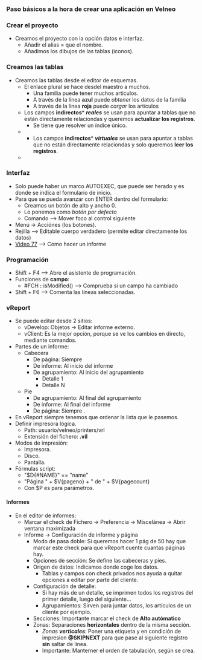 


### Paso básicos a la hora de crear una aplicación en Velneo
### Crear el proyecto
* Creamos el proyecto con la opción datos e interfaz.
  * Añadir el alias = que el nombre.
  * Añadimos los dibujos de las tablas (iconos).
 
### Creamos las tablas
* Creamos las tablas desde el editor de esquemas.
  *  El enlace plural se hace desdel maestro a muchos.
     * Una familia puede tener muchos artículos.
     * A través de la línea **azul** puede *obtener* los datos de la familia
     *  A través de la línea **roja** puede *cargar* los artículos
   * Los campos **indirectos*** ***reales*** se usan para apuntar a tablas que no están directamente relaciondas y queremos **actualizar los registros**.
     * Se tiene que resolver un índice único.  
   * * Los campos **indirectos*** ***virtuales*** se usan para apuntar a tablas que no están directamente relaciondas y solo queremos **leer los registros**. 
   * 
### Interfaz
* Solo puede haber un marco AUTOEXEC, que puede ser herado y es donde se indica el formulario de inicio.
* Para que se pueda avanzar con ENTER dentro del formulario:
   *  Creamos un botón de alto y ancho 0.
   *  Lo ponemos como *botón por defecto*
   *  Comando --> Mover foco al control siguiente
 * Menú -> Acciónes (los botones).  
 * Rejilla --> Editable cuerpo verdadero (permite editar directamente los datos)
 * [Video 77](https://www.youtube.com/watch?v=-1NGm5foTdo&list=PL-bVpgNOlmioFuAHHTmRlXX2dlof9w_tY&index=77) --> Como hacer un informe 
   
### Programación 
   * Shift + F4 --> Abre el asistente de programación.
   * Funciones de **campo**:
     *  #FCH **:** isModified() --> Comprueba si un campo ha cambiado
   * Shift + F6 --> Comenta las líneas seleccionadas.
   
### vReport
* Se puede editar desde 2 sitios:
  * vDevelop: Objetos -> Editar informe externo.
  * vClient: Es la mejor opción, porque se ve los cambios en directo, mediante comandos.
* Partes de un informe:
   *  Cabecera 
      * De página: Siempre
      * De informe: Al inicio del informe
      * De agrupamiento: Al inicio del agrupamiento
         * Detalle 1
         * Detalle N
  * Pie 
    * De agrupamiento: Al final del agrupamiento
    * De informe: Al final del informe
     * De página: Siempre .
* En vReport siempre tenemos que ordenar la lista que le pasemos. 
* Definir impresora lógica.
   *  Path: usuario/velneo/printers/vrl
    * Extensión del fichero: **.vil**
 *  Modos de impresión:
     * Impresora.
     * Disco.
     * Pantalla. 
 * Fórmulas script:
    * "$D{#NAME}" == "name" 
    * "Página " + $V{pageno} + " de " + $V{pagecount}
    * Con $P es para parámetros.
#### Informes
* En el editor de informes:
    * Marcar el check de Fichero -> Preferencia -> Miscelánea -> Abrir ventana maximizada
    * Informe -> Configuración de informe y página  
       * Modo de pasa doble: Si queremos hacer 1 pág de 50 hay que marcar este check para que vReport cuente cuantas páginas hay.
       * Opciones de sección: Se define las cabeceras y pies.
       * Origen de datos: Indicamos donde coge los datos.
          * Tablas y campos con check privados nos ayuda a quitar opciones a editar por parte del cliente.
        * Configuración de detalle: 
           * Si hay más de un detalle, se imprimen todos los registros del primer detalle, luego del siguiente... 
           * Agrupamientos: Sirven para juntar datos, los artículos de un cliente por ejemplo.
         * Secciones: Importante marcar el check de **Alto autómatico** 
         * Zonas: Separaciones **horizontales** dentro de la misma sección.
            * *Zonas* ***verticales***: Poner una etiqueta y en condición de impresion **@SKIPNEXT** para que pase al siguiente registro **sin** saltar de línea.
            * Importante: Manterner el orden de tabulación, según se crea.
<!--stackedit_data:
eyJoaXN0b3J5IjpbLTExNDExNjQ3NzUsLTEwMzI5OTcwODgsMT
kwMzYzNjAzMywxMTk4MzkwMDEzLDE0ODQzNTE5MTUsLTE4OTU0
MTI3NDAsNjMxODEyMjgyLDM4NTc0NDE2MywtMTAzMjUxMjgzNy
wtMjAxNjA0MDE0OCwtNDcxODQwMjcwLC00NTQyODQ4OTUsNDEx
NzYzMTczLC0xNTExNDc4NzIzLC0yODgxNzYwNTMsLTc4NDgzNj
MyLDE1MDg4NDExODQsOTQ2MDI1MjgzLC0xNzc1NDk4ODM4LC05
ODIyMDQyODZdfQ==
-->